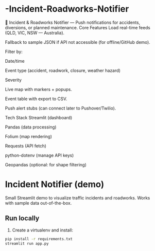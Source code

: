 # -Incident-Roadworks-Notifier
🚗 Incident &amp; Roadworks Notifier — Push notifications for accidents, diversions, or planned maintenance.
Core Features
Load real-time feeds (QLD, VIC, NSW — Australia).

Fallback to sample JSON if API not accessible (for offline/GitHub demo).

Filter by:

Date/time

Event type (accident, roadwork, closure, weather hazard)

Severity

Live map with markers + popups.

Event table with export to CSV.

Push alert stubs (can connect later to Pushover/Twilio).

Tech Stack
Streamlit (dashboard)

Pandas (data processing)

Folium (map rendering)

Requests (API fetch)

python-dotenv (manage API keys)

Geopandas (optional: for shape filtering)

# Incident Notifier (demo)

Small Streamlit demo to visualize traffic incidents and roadworks. Works with sample data out-of-the-box.

## Run locally

1. Create a virtualenv and install:

```bash
pip install -r requirements.txt
streamlit run app.py

